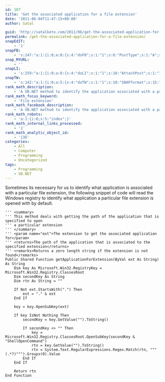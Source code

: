 ```yaml
---
id: 107
title: 'Get the associated application for a file extension'
date: '2011-06-04T11:47:15+00:00'
author: Satal

guid: 'http://satalketo.com/2011/06/get-the-associated-application-for-a-file-extension/'
permalink: /get-the-associated-application-for-a-file-extension/
snapEdIT:
    - '1'
snapFB:
    - 's:247:"a:1:{i:0;a:8:{s:4:"doFB";s:1:"1";s:8:"PostType";s:1:"A";s:10:"AttachPost";s:1:"1";s:10:"SNAPformat";s:51:"New post (%TITLE%) has been published on %SITENAME%";s:9:"isAutoImg";s:1:"A";s:8:"imgToUse";b:0;s:9:"isAutoURL";s:1:"A";s:8:"urlToUse";b:0;}}";'
snap_MYURL:
    - ''
snapLI:
    - 's:259:"a:1:{i:0;a:8:{s:4:"doLI";s:1:"1";s:10:"AttachPost";s:1:"1";s:10:"SNAPformat";s:41:"New post has been published on %SITENAME%";s:11:"SNAPformatT";s:18:"New Post - %TITLE%";s:9:"isAutoImg";s:1:"A";s:8:"imgToUse";b:0;s:9:"isAutoURL";s:1:"A";s:8:"urlToUse";b:0;}}";'
snapTW:
    - 's:142:"a:1:{i:0;a:5:{s:4:"doTW";s:1:"1";s:10:"SNAPformat";s:15:"%TITLE% - %URL%";s:8:"attchImg";s:1:"1";s:9:"isAutoImg";s:1:"A";s:8:"imgToUse";b:0;}}";'
rank_math_description:
    - 'A VB.NET method to identify the application associated with a particular file extension'
rank_math_focus_keyword:
    - 'File extension'
rank_math_facebook_description:
    - 'A VB.NET method to identify the application associated with a particular file extension'
rank_math_robots:
    - 'a:1:{i:0;s:5:"index";}'
rank_math_internal_links_processed:
    - '1'
rank_math_analytic_object_id:
    - '136'
categories:
    - All
    - Computer
    - Programming
    - Uncategorized
tags:
    - Programming
    - VB.NET
---
```


Sometimes its necessary for us to identify what application is associated with a particular file extension, the following snippet of code will read the Windows registry to identify what application a particular file extension is opened with by default.

```vbnet
''' <summary>
''' This method deals with getting the path of the application that is specified to open
''' a particular extension
''' </summary>
''' <param name="ext">The extension to get the associated application for</param>
''' <returns>The path of the application that is associated to the specified extension</returns>
''' <remarks>Returns a zero length string if the extension is not found</remarks>
Public Shared Function getApplicationForExtension(ByVal ext As String) As String
    Dim key As Microsoft.Win32.RegistryKey = Microsoft.Win32.Registry.ClassesRoot
    Dim secondKey As String
    Dim rtn As String = ""

    If Not ext.StartsWith(".") Then
        ext = "." & ext
    End If

    key = key.OpenSubKey(ext)

    If key IsNot Nothing Then
        secondKey = key.GetValue("").ToString()

        If secondKey <> "" Then
            key = Microsoft.Win32.Registry.ClassesRoot.OpenSubKey(secondKey & "ShellOpenCommand")
            rtn = key.GetValue("").ToString()
            rtn = System.Text.RegularExpressions.Regex.Match(rtn, """(.*?)""").Groups(0).Value
        End If
    End If

    Return rtn
End Function
```